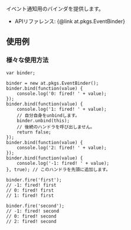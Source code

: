 
イベント通知用のバインダを提供します。

+ APIリファレンス: {@link at.pkgs.EventBinder}

## 使用例 ##

### 様々な使用方法 ###

	var binder;
	
	binder = new at.pkgs.EventBinder();
	binder.bind(function(value) {
		console.log('0: fired! ' + value);
	});
	binder.bind(function(value) {
		console.log('1: fired! ' + value);
		// 自分自身をunbindします。
		binder.unbind(this);
		// 後続のハンドラを呼び出しません。
		return false;
	});
	binder.bind(function(value) {
		console.log('2: fired! ' + value);
	});
	binder.bind(function(value) {
		console.log('-1: fired! ' + value);
	}, true); // このハンドラを先頭に追加します。
	
	binder.fire('first');
	// -1: fired! first
	// 0: fired! first
	// 1: fired! first
	
	binder.fire('second');
	// -1: fired! second
	// 0: fired! second
	// 2: fired! second
